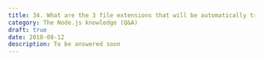 ```yaml
---
title: 34. What are the 3 file extensions that will be automatically tried by the require function?
category: The Node.js knowledge (Q&A)
draft: true
date: 2018-08-12
description: To be answered soon
---
```

